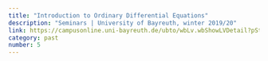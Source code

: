 ```yaml
---
title: "Introduction to Ordinary Differential Equations"
description: "Seminars | University of Bayreuth, winter 2019/20"
link: https://campusonline.uni-bayreuth.de/ubto/wbLv.wbShowLVDetail?pStpSpNr=257453
category: past
number: 5
---
```

